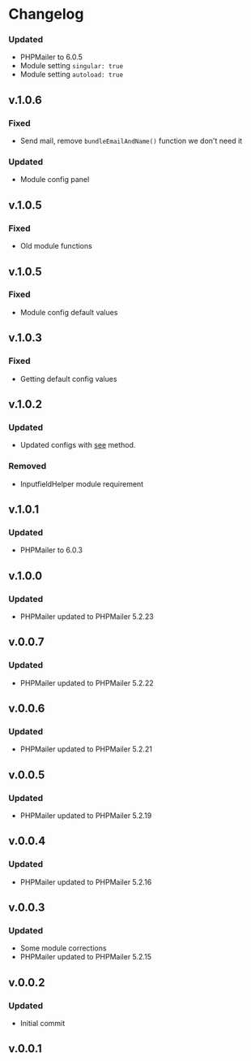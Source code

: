 # Changelog

### Updated

- PHPMailer to 6.0.5
- Module setting `singular: true`
- Module setting `autoload: true`

## v.1.0.6

### Fixed

- Send mail, remove `bundleEmailAndName()` function we don't need it

### Updated

- Module config panel

## v.1.0.5

### Fixed

- Old module functions

## v.1.0.5

### Fixed

- Module config default values

## v.1.0.3

### Fixed

- Getting default config values

## v.1.0.2

### Updated

- Updated configs with [see](https://processwire.com/blog/posts/new-module-configuration-options/#using-an-array-to-define-module-configuration) method.

### Removed

- InputfieldHelper module requirement

## v.1.0.1

### Updated

- PHPMailer to 6.0.3

## v.1.0.0

### Updated

- PHPMailer updated to PHPMailer 5.2.23

## v.0.0.7

### Updated

- PHPMailer updated to PHPMailer 5.2.22

## v.0.0.6

### Updated

- PHPMailer updated to PHPMailer 5.2.21

## v.0.0.5

### Updated

- PHPMailer updated to PHPMailer 5.2.19

## v.0.0.4

### Updated

- PHPMailer updated to PHPMailer 5.2.16

## v.0.0.3

### Updated

- Some module corrections
- PHPMailer updated to PHPMailer 5.2.15

## v.0.0.2

### Updated

- Initial commit

## v.0.0.1